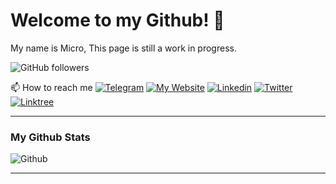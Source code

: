 # Welcome to my Github! 👾

My name is Micro, This page is still a work in progress.  

![GitHub followers](https://img.shields.io/github/followers/MicroHD?label=Follow&style=social)

📫 How to reach me
[![Telegram](https://img.shields.io/badge/Telegram-2CA5E0?style=for-the-badge&logo=telegram&logoColor=white)](https://t.me/microisthename)
[![My Website](https://img.shields.io/badge/website-000000?style=for-the-badge&logo=About.me&logoColor=white)](https://trase.blog)
[![Linkedin](https://img.shields.io/badge/LinkedIn-0077B5?style=for-the-badge&logo=linkedin&logoColor=white)](https://www.linkedin.com/in/microhd/)
[![Twitter](https://img.shields.io/badge/Twitter-1DA1F2?style=for-the-badge&logo=twitter&logoColor=white)](https://twitter.com/microisthename)
[![Linktree](https://img.shields.io/badge/linktree-39E09B?style=for-the-badge&logo=linktree&logoColor=white)](https://linktr.ee/microisthename)


* * *
### My Github Stats
![Github](https://github-readme-stats.vercel.app/api?username=MicroHD)

* * *


